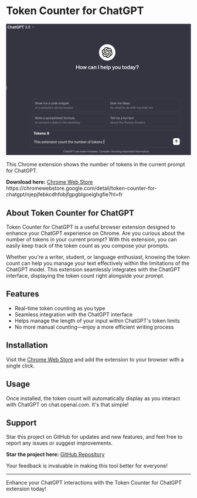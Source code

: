 # Token Counter for ChatGPT

![Token Counter for ChatGPT](icons/background2.png)

This Chrome extension shows the number of tokens in the current prompt for ChatGPT.

**Download here:** [Chrome Web Store]([https://chrome.google.com/webstore/detail/token-counter-for-chatgpt/](https://chromewebstore.google.com/detail/token-counter-for-chatgpt/njepjfebkcdhfobjfgpgblgoeighgfie?hl=fr))
https://chromewebstore.google.com/detail/token-counter-for-chatgpt/njepjfebkcdhfobjfgpgblgoeighgfie?hl=fr
## About Token Counter for ChatGPT

Token Counter for ChatGPT is a useful browser extension designed to enhance your ChatGPT experience on Chrome. Are you curious about the number of tokens in your current prompt? With this extension, you can easily keep track of the token count as you compose your prompts.

Whether you're a writer, student, or language enthusiast, knowing the token count can help you manage your text effectively within the limitations of the ChatGPT model. This extension seamlessly integrates with the ChatGPT interface, displaying the token count right alongside your prompt.

## Features

- Real-time token counting as you type
- Seamless integration with the ChatGPT interface
- Helps manage the length of your input within ChatGPT's token limits
- No more manual counting—enjoy a more efficient writing process

## Installation

Visit the [Chrome Web Store]([https://chrome.google.com/webstore/detail/token-counter-for-chatgpt/](https://chromewebstore.google.com/detail/token-counter-for-chatgpt/njepjfebkcdhfobjfgpgblgoeighgfie?hl=fr)) and add the extension to your browser with a single click.

## Usage

Once installed, the token count will automatically display as you interact with ChatGPT on chat.openai.com. It's that simple!

## Support

Star this project on GitHub for updates and new features, and feel free to report any issues or suggest improvements.

**Star the project here:** [GitHub Repository](https://github.com/VendenIX/tokenCounterChatGPT)

Your feedback is invaluable in making this tool better for everyone!

---

Enhance your ChatGPT interactions with the Token Counter for ChatGPT extension today!
